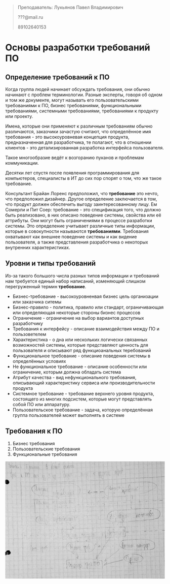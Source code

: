 > Преподаватель: Лукьянов Павел Владимирович
>
> ???@mail.ru
>
> 89102640153

# Основы разработки требований ПО

## Определение требований к ПО

Когда группа людей начинает обсуждать требования, они обычно начинают с проблем терминологии. Разные эксперты, говоря об одном и том же документе, могут называть
его пользовательскими требованиями к ПО, бизнес требованиями, функциональными требованиями, системными требованиями, требованиями к продукту или проекту.

Имена, которые они применяют к различным требованиям обычно различаются, заказчики зачастую считают, что определённое имя требования - это высокоуровневая концепция продукта, предназначенная для разработчика, те полагают, что в отношении
клиентов - это детализированная разработка интерфейса пользователя.

Такое многообразие ведёт к возгоранию пуканов и проблемам коммуникации.

Десятки лет спустя после появления программирования для компьютеров,
специалисты в ИТ до сих пор спорят о том, что же такое требование.

Консультант Брайан Лоренс предположил, что **требование** это нечто, что предположил дизайнер. Другое определение заключается в том, что продукт
должен обеспечить выгоду заинтересованному лицу. Ем Сомерли и Пит Соер: требование - это спецификация того, что должно быть
реализовано, в них описано поведение системы, свойства или её аттрибуты.
Они могут быть ограничениями в процессе разработки системы. Это определение
учитывает различные типы информации, которые в совокупности называются **требованиями**. Требования охватывают как внешнее поведение системы и как видение пользователя, а также представления разработчика о некоторых внутренних
характеристиках.

## Уровни и типы требований

Из-за такого большого числа разных типов информации и требований нам требуется
единый набор написаний, изменяющий слишком перегруженный термин **требование**.

* Бизнес-требование - высокоуровненвая бизнес цель организации или заказчика ситемы
* Бизнес-правило - политика, правило или стандарт, ограничивающая или определяющая некоторые стороны бизнес процессов
* Ограничение - ограничение на выбор вариантов доступных разработчику
* Требования к интерфейсу - описание взаимодействия между ПО и пользоветелем
* Характеристика - о дна или нескольких логически связанных возможностей системы, которые представляют ценность для пользователя и описывают ряд функциоанальных теребований
* Функциональное требование - описание поведения системы в определённых условиях
* Не функциональное требование - описание особенности или ограничение, которым должна обладать система
* Атрибут качества - вид нефункционального требования, описывающий характеристику сервиса или производительности продукта
* Системное требование - требование верхнего уровня продукта, состоящего из многих подсистем, которые могут представлять собой ПО или аппаратуру.
* Пользовательское требование - задача, которую определённая группа пользователей может выполнять в системе

## Требования к ПО

1. Бизнес требования
2. Пользовательские требования
3. Функциональные требования

![Требования к ПО](img/1.png "Требования к ПО (схема от Максона)")
